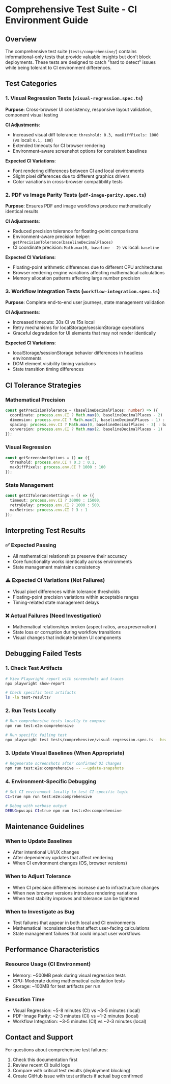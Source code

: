 # Comprehensive Test Suite - CI Environment Guide

## Overview

The comprehensive test suite (`tests/comprehensive/`) contains informational-only tests that provide valuable insights but don't block deployments. These tests are designed to catch "hard to detect" issues while being tolerant to CI environment differences.

## Test Categories

### 1. Visual Regression Tests (`visual-regression.spec.ts`)
**Purpose**: Cross-browser UI consistency, responsive layout validation, component visual testing

**CI Adjustments**:
- Increased visual diff tolerance: `threshold: 0.3, maxDiffPixels: 1000` (vs local: `0.1, 100`)
- Extended timeouts for CI browser rendering
- Environment-aware screenshot options for consistent baselines

**Expected CI Variations**:
- Font rendering differences between CI and local environments
- Slight pixel differences due to different graphics drivers
- Color variations in cross-browser compatibility tests

### 2. PDF vs Image Parity Tests (`pdf-image-parity.spec.ts`)
**Purpose**: Ensures PDF and image workflows produce mathematically identical results

**CI Adjustments**:
- Reduced precision tolerance for floating-point comparisons
- Environment-aware precision helper: `getPrecisionTolerance(baselineDecimalPlaces)`
- CI coordinate precision: `Math.max(0, baseline - 2)` vs local: `baseline`

**Expected CI Variations**:
- Floating-point arithmetic differences due to different CPU architectures
- Browser rendering engine variations affecting mathematical calculations
- Memory allocation patterns affecting large number precision

### 3. Workflow Integration Tests (`workflow-integration.spec.ts`)
**Purpose**: Complete end-to-end user journeys, state management validation

**CI Adjustments**:
- Increased timeouts: 30s CI vs 15s local
- Retry mechanisms for localStorage/sessionStorage operations
- Graceful degradation for UI elements that may not render identically

**Expected CI Variations**:
- localStorage/sessionStorage behavior differences in headless environments
- DOM element visibility timing variations
- State transition timing differences

## CI Tolerance Strategies

### Mathematical Precision
```typescript
const getPrecisionTolerance = (baselineDecimalPlaces: number) => ({
  coordinate: process.env.CI ? Math.max(0, baselineDecimalPlaces - 2) : baselineDecimalPlaces,
  dimension: process.env.CI ? Math.max(1, baselineDecimalPlaces - 1) : baselineDecimalPlaces,
  spacing: process.env.CI ? Math.max(0, baselineDecimalPlaces - 3) : baselineDecimalPlaces,
  conversion: process.env.CI ? Math.max(2, baselineDecimalPlaces - 1) : baselineDecimalPlaces
});
```

### Visual Regression
```typescript
const getScreenshotOptions = () => ({
  threshold: process.env.CI ? 0.3 : 0.1,
  maxDiffPixels: process.env.CI ? 1000 : 100
});
```

### State Management
```typescript
const getCIToleranceSettings = () => ({
  timeout: process.env.CI ? 30000 : 15000,
  retryDelay: process.env.CI ? 1000 : 500,
  maxRetries: process.env.CI ? 3 : 1
});
```

## Interpreting Test Results

### ✅ Expected Passing
- All mathematical relationships preserve their accuracy
- Core functionality works identically across environments
- State management maintains consistency

### ⚠️ Expected CI Variations (Not Failures)
- Visual pixel differences within tolerance thresholds
- Floating-point precision variations within acceptable ranges
- Timing-related state management delays

### ❌ Actual Failures (Need Investigation)
- Mathematical relationships broken (aspect ratios, area preservation)
- State loss or corruption during workflow transitions
- Visual changes that indicate broken UI components

## Debugging Failed Tests

### 1. Check Test Artifacts
```bash
# View Playwright report with screenshots and traces
npx playwright show-report

# Check specific test artifacts
ls -la test-results/
```

### 2. Run Tests Locally
```bash
# Run comprehensive tests locally to compare
npm run test:e2e:comprehensive

# Run specific failing test
npx playwright test tests/comprehensive/visual-regression.spec.ts --headed
```

### 3. Update Visual Baselines (When Appropriate)
```bash
# Regenerate screenshots after confirmed UI changes
npm run test:e2e:comprehensive -- --update-snapshots
```

### 4. Environment-Specific Debugging
```bash
# Set CI environment locally to test CI-specific logic
CI=true npm run test:e2e:comprehensive

# Debug with verbose output
DEBUG=pw:api CI=true npm run test:e2e:comprehensive
```

## Maintenance Guidelines

### When to Update Baselines
- After intentional UI/UX changes
- After dependency updates that affect rendering
- When CI environment changes (OS, browser versions)

### When to Adjust Tolerance
- When CI precision differences increase due to infrastructure changes
- When new browser versions introduce rendering variations
- When test stability improves and tolerance can be tightened

### When to Investigate as Bug
- Test failures that appear in both local and CI environments
- Mathematical inconsistencies that affect user-facing calculations
- State management failures that could impact user workflows

## Performance Characteristics

### Resource Usage (CI Environment)
- Memory: ~500MB peak during visual regression tests
- CPU: Moderate during mathematical calculation tests
- Storage: ~100MB for test artifacts per run

### Execution Time
- Visual Regression: ~5-8 minutes (CI) vs ~3-5 minutes (local)
- PDF-Image Parity: ~2-3 minutes (CI) vs ~1-2 minutes (local)
- Workflow Integration: ~3-5 minutes (CI) vs ~2-3 minutes (local)

## Contact and Support

For questions about comprehensive test failures:
1. Check this documentation first
2. Review recent CI build logs
3. Compare with critical test results (deployment blocking)
4. Create GitHub issue with test artifacts if actual bug confirmed